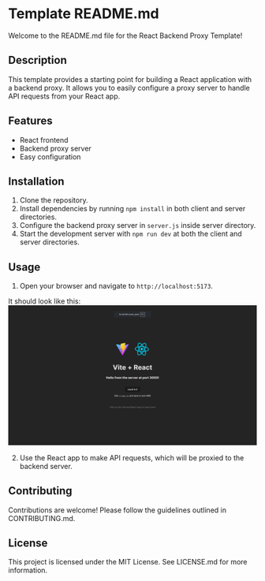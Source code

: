 # Template README.md

Welcome to the README.md file for the React Backend Proxy Template!

## Description

This template provides a starting point for building a React application with a backend proxy. It allows you to easily configure a proxy server to handle API requests from your React app.

## Features

- React frontend
- Backend proxy server
- Easy configuration

## Installation

1. Clone the repository.
2. Install dependencies by running `npm install` in both client and server directories.
3. Configure the backend proxy server in `server.js` inside server directory.
4. Start the development server with `npm run dev` at both the client and server directories.

## Usage

1. Open your browser and navigate to `http://localhost:5173`.

  It should look like this:
  ![success](img/success.png)

2. Use the React app to make API requests, which will be proxied to the backend server.

## Contributing

Contributions are welcome! Please follow the guidelines outlined in CONTRIBUTING.md.

## License

This project is licensed under the MIT License. See LICENSE.md for more information.
